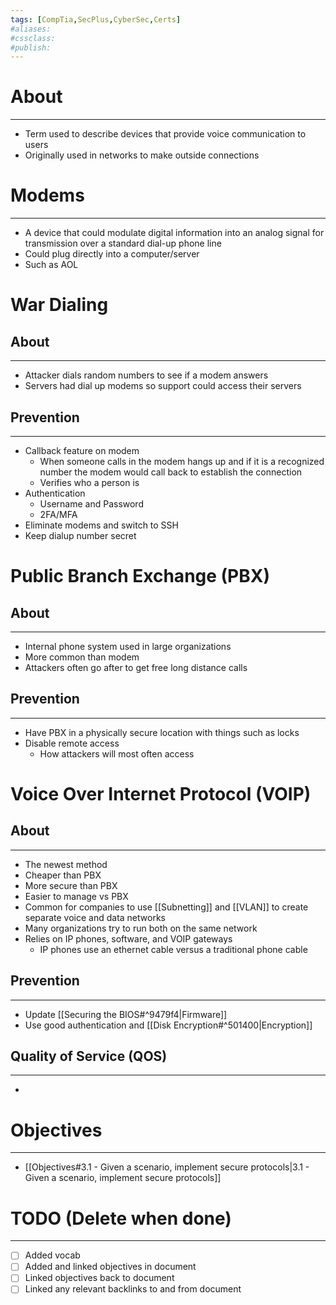 ```yaml
---
tags: [CompTia,SecPlus,CyberSec,Certs]
#aliases:
#cssclass:
#publish:
---
```


# About
---
- Term used to describe devices that provide voice communication to users
- Originally used in networks to make outside connections

# Modems
---
- A device that could modulate digital information into an analog signal for transmission over a standard dial-up phone line
- Could plug directly into a computer/server
- Such as AOL

# War Dialing

## About
---
- Attacker dials random numbers to see if a modem answers
- Servers had dial up modems so support could access their servers

## Prevention
---
- Callback feature on modem
	- When someone calls in the modem hangs up and if it is a recognized number the modem would call back to establish the connection
	- Verifies who a person is
- Authentication
	- Username and Password
	- 2FA/MFA
- Eliminate modems and switch to SSH
- Keep dialup number secret

# Public Branch Exchange (PBX)

## About
---
- Internal phone system used in large organizations
- More common than modem
- Attackers often go after to get free long distance calls

## Prevention
---
- Have PBX in a physically secure location with things such as locks
- Disable remote access
	- How attackers will most often access

# Voice Over Internet Protocol (VOIP)

## About
---
- The newest method
- Cheaper than PBX
- More secure than PBX
- Easier to manage vs PBX
- Common for companies to use [[Subnetting]] and [[VLAN]] to create separate voice and data networks
- Many organizations try to run both on the same network
- Relies on IP phones, software, and VOIP gateways
	- IP phones use an ethernet cable versus a traditional phone cable 

## Prevention
---
- Update [[Securing the BIOS#^9479f4|Firmware]]
- Use good authentication and [[Disk Encryption#^501400|Encryption]]

## Quality of Service (QOS)
---
- 

# Objectives
---
- [[Objectives#3.1 - Given a scenario, implement secure protocols|3.1 - Given a scenario, implement secure protocols]]

# TODO (Delete when done)
---
- [ ] Added vocab
- [ ] Added and linked objectives in document
- [ ] Linked objectives back to document
- [ ] Linked any relevant backlinks to and from document